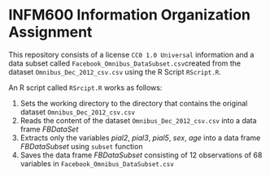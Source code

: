 INFM600 Information Organization Assignment
===========================================

This repository consists of a license `CC0 1.0 Universal` information and a data subset called `Facebook_Omnibus_DataSubset.csv`created from the dataset `Omnibus_Dec_2012_csv.csv` using the R Script `RScript.R`.

An R script called `RSrcipt.R` works as follows:

1. Sets the working directory to the directory that contains the original dataset `Omnibus_Dec_2012_csv.csv`
2. Reads the content of the dataset `Omnibus_Dec_2012_csv.csv` into a data frame *FBDataSet*
3. Extracts only the variables *pial2*, *pial3*, *pial5*, *sex*, *age* into a data frame *FBDataSubset* using `subset` function
4. Saves the data frame *FBDataSubset* consisting of 12 observations of 68 variables in `Facebook_Omnibus_DataSubset.csv`
